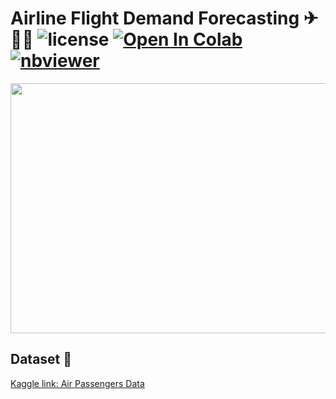 # Airline Flight Demand Forecasting ✈👨‍✈ ![license](https://img.shields.io/github/license/Pegah-Ardehkhani/Airline-Flight-Demand-Forecasting.svg) <a href="https://colab.research.google.com/github/Pegah-Ardehkhani/Airline-Flight-Demand-Forecasting/blob/main/Airline%20Ticket%20Demand.ipynb" target="_parent\"><img src="https://colab.research.google.com/assets/colab-badge.svg" alt="Open In Colab"/></a> [![nbviewer](https://img.shields.io/badge/render-nbviewer-orange.svg)](http://nbviewer.org/github/Pegah-Ardehkhani/Airline-Flight-Demand-Forecasting/blob/main/Airline%20Ticket%20Demand.ipynb)


<p align="center">
  <img width="600" height="400" src="https://static01.nyt.com/images/2020/04/16/travel/16-travel-arbitrage_gif/16-travel-arbitrage_gif-superJumbo.gif">
</p>


## Dataset 📔

[Kaggle link: Air Passengers Data](https://www.kaggle.com/datasets/rakannimer/air-passengers)
